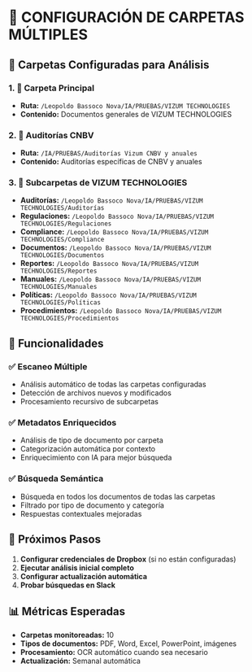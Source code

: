 # 📁 CONFIGURACIÓN DE CARPETAS MÚLTIPLES

## 🎯 Carpetas Configuradas para Análisis

### 1. 📂 Carpeta Principal
- **Ruta:** `/Leopoldo Bassoco Nova/IA/PRUEBAS/VIZUM TECHNOLOGIES`
- **Contenido:** Documentos generales de VIZUM TECHNOLOGIES

### 2. 📂 Auditorías CNBV
- **Ruta:** `/IA/PRUEBAS/Auditorías Vizum CNBV y anuales`
- **Contenido:** Auditorías específicas de CNBV y anuales

### 3. 📂 Subcarpetas de VIZUM TECHNOLOGIES
- **Auditorías:** `/Leopoldo Bassoco Nova/IA/PRUEBAS/VIZUM TECHNOLOGIES/Auditorías`
- **Regulaciones:** `/Leopoldo Bassoco Nova/IA/PRUEBAS/VIZUM TECHNOLOGIES/Regulaciones`
- **Compliance:** `/Leopoldo Bassoco Nova/IA/PRUEBAS/VIZUM TECHNOLOGIES/Compliance`
- **Documentos:** `/Leopoldo Bassoco Nova/IA/PRUEBAS/VIZUM TECHNOLOGIES/Documentos`
- **Reportes:** `/Leopoldo Bassoco Nova/IA/PRUEBAS/VIZUM TECHNOLOGIES/Reportes`
- **Manuales:** `/Leopoldo Bassoco Nova/IA/PRUEBAS/VIZUM TECHNOLOGIES/Manuales`
- **Políticas:** `/Leopoldo Bassoco Nova/IA/PRUEBAS/VIZUM TECHNOLOGIES/Políticas`
- **Procedimientos:** `/Leopoldo Bassoco Nova/IA/PRUEBAS/VIZUM TECHNOLOGIES/Procedimientos`

## 🔄 Funcionalidades

### ✅ Escaneo Múltiple
- Análisis automático de todas las carpetas configuradas
- Detección de archivos nuevos y modificados
- Procesamiento recursivo de subcarpetas

### ✅ Metadatos Enriquecidos
- Análisis de tipo de documento por carpeta
- Categorización automática por contexto
- Enriquecimiento con IA para mejor búsqueda

### ✅ Búsqueda Semántica
- Búsqueda en todos los documentos de todas las carpetas
- Filtrado por tipo de documento y categoría
- Respuestas contextuales mejoradas

## 🚀 Próximos Pasos

1. **Configurar credenciales de Dropbox** (si no están configuradas)
2. **Ejecutar análisis inicial completo**
3. **Configurar actualización automática**
4. **Probar búsquedas en Slack**

## 📊 Métricas Esperadas

- **Carpetas monitoreadas:** 10
- **Tipos de documentos:** PDF, Word, Excel, PowerPoint, imágenes
- **Procesamiento:** OCR automático cuando sea necesario
- **Actualización:** Semanal automática
